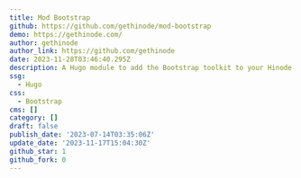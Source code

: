 ```yaml
---
title: Mod Bootstrap
github: https://github.com/gethinode/mod-bootstrap
demo: https://gethinode.com/
author: gethinode
author_link: https://github.com/gethinode
date: 2023-11-28T03:46:40.295Z
description: A Hugo module to add the Bootstrap toolkit to your Hinode site
ssg:
  - Hugo
css:
  - Bootstrap
cms: []
category: []
draft: false
publish_date: '2023-07-14T03:35:06Z'
update_date: '2023-11-17T15:04:30Z'
github_star: 1
github_fork: 0
---
```

